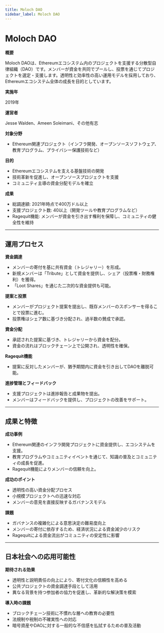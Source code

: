 ```yaml
---
title: Moloch DAO
sidebar_label: Moloch DAO
---
```


# Moloch DAO

**概要**

Moloch DAOは、Ethereumエコシステム内のプロジェクトを支援する分散型自律組織（DAO）です。メンバーが資金を共同でプールし、投票を通じてプロジェクトを選定・支援します。透明性と効率性の高い運用モデルを採用しており、Ethereumエコシステム全体の成長を目的としています。

**実施年**

2019年

**運営者**

Jesse Walden、Ameen Soleimani、その他有志

**対象分野**

* Ethereum関連プロジェクト（インフラ開発、オープンソースソフトウェア、教育プログラム、プライバシー保護技術など）

**目的**

* Ethereumエコシステムを支える基盤技術の開発
* 技術革新を促進し、オープンソースプロジェクトを支援
* コミュニティ主導の資金分配モデルを確立

**成果**

* 総調達額: 2021年時点で400万ドル以上
* 支援プロジェクト数: 40以上（開発ツールや教育プログラムなど）
* Ragequit機能: メンバーが資金を引き出す権利を保障し、コミュニティの健全性を維持

***

## 運用プロセス

**資金調達**

* メンバーの寄付を基に共有資金（トレジャリー）を形成。
* 新規メンバーは「Tribute」として資金を提供し、シェア（投票権・財務権利）を獲得。
* 「Loot Shares」を通じた二次的な資金提供も可能。

**提案と投票**

* メンバーがプロジェクト提案を提出し、既存メンバーのスポンサーを得ることで投票に進む。
* 投票権はシェア数に基づき分配され、過半数の賛成で承認。

**資金分配**

* 承認された提案に基づき、トレジャリーから資金を配分。
* 資金の流れはブロックチェーン上で公開され、透明性を確保。

**Ragequit機能**

* 提案に反対したメンバーが、猶予期間内に資金を引き出してDAOを離脱可能。

**進捗管理とフィードバック**

* 支援プロジェクトは進捗報告と成果物を提出。
* メンバーはフィードバックを提供し、プロジェクトの改善をサポート。

***

## 成果と特徴

**成功事例**

* Ethereum関連のインフラ開発プロジェクトに資金提供し、エコシステムを支援。
* 教育プログラムやコミュニティイベントを通じて、知識の普及とコミュニティの成長を促進。
* Ragequit機能によりメンバーの信頼を向上。

**成功のポイント**

* 透明性の高い資金分配プロセス
* 小規模プロジェクトへの迅速な対応
* メンバーの意見を直接反映するガバナンスモデル

**課題**

* ガバナンスの複雑化による意思決定の難易度向上
* メンバーの寄付に依存するため、経済状況による資金減少のリスク
* Ragequitによる資金流出がコミュニティの安定性に影響

***

## 日本社会への応用可能性

**期待される効果**

* 透明性と説明責任の向上により、寄付文化の信頼性を高める
* 公共プロジェクトの資金調達手段として活用
* 異なる背景を持つ参加者の協力を促進し、革新的な解決策を模索

**導入時の課題**

* ブロックチェーン技術に不慣れな層への教育の必要性
* 法規制や税制の不確実性への対応
* 暗号資産やDAOに対する一般的な不信感を払拭するための普及活動 